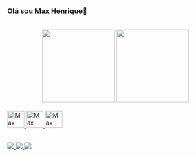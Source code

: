 ### Olá sou Max Henrique👋
<br>
<div align="center">
  <a href="https://github.com/MaxHenriique">
    <!--informações do perfil-->
    <img height="169px" src="https://github-readme-stats.vercel.app/api?username=maxhenriique&show_icons=true&theme=github_dark&include_all_commits=true&count_private=true"/>
    <!--Linguagem de programação que utiliza-->
  <img height="169px" src="https://github-readme-stats.vercel.app/api/top-langs/?username=maxhenriique&layout=compact&langs_count=7&theme=github_dark"/>
</div>
  
  <!--icones com suas habilidades + Link-->
<div style="display: inline_block">
  <br>
  <img alt="Max tem conhecimento em - Html5" width="40px" src="https://cdn.jsdelivr.net/gh/devicons/devicon/icons/html5/html5-original.svg"/>
  <img alt="Max tem conhecimento em - CSS3" width="40px" src="https://cdn.jsdelivr.net/gh/devicons/devicon/icons/css3/css3-original.svg"/>
  <img alt="Max tem conhecimento em - JavaScript" width="40px" src="https://cdn.jsdelivr.net/gh/devicons/devicon/icons/javascript/javascript-original.svg"/>
</div>
  
  ##
 <!--icones de suas Redes Sociais + Link-->
<div> 
  <a href="https://www.instagram.com/max._.henrique" target="_blank"><img src="https://img.shields.io/badge/Instagram-E4405F?style=for-the-badge&logo=instagram&logoColor=white"/>
  <a href="https://www.linkedin.com/in/max-henrique-fontes-286b731b6/" target="_blank"><img src="https://img.shields.io/badge/LinkedIn-0077B5?style=for-the-badge&logo=linkedin&logoColor=white"/>
  <a href="mailto:contato.maxhenrique@gmail.com" target="_blank"><img src="https://img.shields.io/badge/Gmail-D14836?style=for-the-badge&logo=gmail&logoColor=white"/>
</div>
